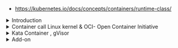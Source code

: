 - https://kubernetes.io/docs/concepts/containers/runtime-class/
<details>
<summary>Introduction</summary>
<br>
  
  <img width="907" alt="image" src="https://user-images.githubusercontent.com/75510135/159158772-8e51568f-8a74-4e2b-a605-fc5ad18a5260.png">

  <img width="721" alt="image" src="https://user-images.githubusercontent.com/75510135/159158784-eec2533a-c343-4dbb-af4e-b045e5e4f7ac.png">

  <img width="991" alt="image" src="https://user-images.githubusercontent.com/75510135/159158813-30649c59-6557-4223-876f-01ed0f8d754f.png">

  <img width="883" alt="image" src="https://user-images.githubusercontent.com/75510135/159158834-2decfeac-f8a9-44d6-851e-9ec924a011e9.png">

  
</details>

<details>
<summary>Container call Linux kernel & OCI- Open Container Initiative </summary>
<br>

  <img width="532" alt="image" src="https://user-images.githubusercontent.com/75510135/159159304-54903613-ba71-42dd-9a3d-180063b3afcc.png">

  <img width="819" alt="image" src="https://user-images.githubusercontent.com/75510135/159159463-363bcd84-b952-44a4-a205-25fa43de3e88.png">

  <img width="760" alt="image" src="https://user-images.githubusercontent.com/75510135/159159475-34a51a26-f975-4c68-822e-8ee4362e1216.png">

  <img width="857" alt="image" src="https://user-images.githubusercontent.com/75510135/159159503-5b13c259-d9b2-4bb6-aa15-5c6792442a43.png">

  <img width="905" alt="image" src="https://user-images.githubusercontent.com/75510135/159159511-262a8240-150a-4872-b355-07dbff4f0f24.png">

  <img width="693" alt="image" src="https://user-images.githubusercontent.com/75510135/159159587-85111863-c273-449a-82f6-a361c5b2005c.png">


</details>


<details>
<summary>Kata Container , gVisor</summary>
<br>

  <img width="770" alt="image" src="https://user-images.githubusercontent.com/75510135/159159604-3eee27ca-54b1-496f-a224-4c323241f3f1.png">

  <img width="719" alt="image" src="https://user-images.githubusercontent.com/75510135/159159704-145b358f-0b6b-40ea-b31f-f591aec2c42f.png">

  <img width="838" alt="image" src="https://user-images.githubusercontent.com/75510135/159159719-433034db-2677-49fa-be07-d7b56c4f3fc6.png">

    - create a runtime class for gvisor
  <img width="973" alt="image" src="https://user-images.githubusercontent.com/75510135/159159923-5c5c7567-ad52-4e8d-9545-7ec7311e3b38.png">
    
  <img width="677" alt="image" src="https://user-images.githubusercontent.com/75510135/159159996-32e52bbe-a433-4382-a898-597c38d9b8f9.png">

  - create pod now 
    k run gvisor --image=nginx -oyaml --dry-run=client > gvisor.yml
  
    <img width="707" alt="image" src="https://user-images.githubusercontent.com/75510135/159160057-acc1e626-81f0-4ea0-97d0-023ad57b2c4c.png">

    <img width="390" alt="image" src="https://user-images.githubusercontent.com/75510135/159160211-7eed8336-7f76-4efc-849f-87fb4c9facbf.png">
  
  - install gvisor 
  
  > bash <(curl -s https://raw.githubusercontent.com/killer-sh/cks-course-environment/master/course-content/microservice-vulnerabilities/container-runtimes/gvisor/install_gvisor.sh)
              
    
 - create below pod 
      ```         
      apiVersion: node.k8s.io/v1
      kind: RuntimeClass
      metadata:
        name: gvisor
      handler: runsc
      ---
      apiVersion: v1
      kind: Pod
      metadata:
        labels:
          run: gvisor
        name: gvisor
      spec:
        runtimeClassName: gvisor
        containers:
          - image: nginx
            name: gvisor
            resources: {}
        dnsPolicy: ClusterFirst
        restartPolicy: Always
       ```        
</details>

<details>
<summary>Add-on</summary>
<br>

  <img width="721" alt="image" src="https://user-images.githubusercontent.com/75510135/159164172-1c3a8918-6632-444a-8b74-542ee68bddfa.png">

  <img width="782" alt="image" src="https://user-images.githubusercontent.com/75510135/159164186-d34a9b88-bdc1-4eae-b685-968093d42f81.png">

  <img width="735" alt="image" src="https://user-images.githubusercontent.com/75510135/159164211-7de9876b-5bf2-448b-8f68-3a15fe7fc291.png">

  
  
</details>
